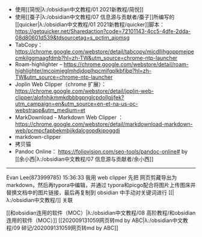 - 使用[[简悦|λ:/obsidian中文教程/01 2021新教程/简悦]]
- 使用[[蚕子|λ:/obsidian中文教程/07 信息源与贡献者/蚕子]]所编写的[[quicker|λ:/obsidian中文教程/01 2021新教程/quicker]]脚本：https://getquicker.net/Sharedaction?code=72101143-4cc5-4dfe-2dda-08d80601d539&tdsourcetag=s_pctim_aiomsg
- TabCopy： https://chrome.google.com/webstore/detail/tabcopy/micdllihgoppmejpecmkilggmaagfdmb?hl=zh-TW&utm_source=chrome-ntp-launcher
- Roam-highlighter – https://chrome.google.com/webstore/detail/roam-highlighter/mcoimieglmhdjdoplhpcmifgplkbfibp?hl=zh-TW&utm_source=chrome-ntp-launcher
- Joplin Web Clipper（chrome 扩展）：https://chrome.google.com/webstore/detail/joplin-web-clipper/alofnhikmmkdbbbgpnglcpdollgjjfek?utm_campaign=en&utm_source=en-et-na-us-oc-webstrapp&utm_medium=et
- MarkDownload - Markdown Web Clipper ：https://chrome.google.com/webstore/detail/markdownload-markdown-web/pcmpcfapbekmbjjkdalcgopdkipoggdi
- markdown-clipper
- 拷贝猫
- Pandoc Online： https://foliovision.com/seo-tools/pandoc-online# by [[余小西|λ:/obsidian中文教程/07 信息源与贡献者/余小西]]

---
Evan Lee(873999785)  15:36:33
我用 web clipper 先把 网页剪藏导出为markdown，然后再typora中编辑，并通过 typora和picgo配合将图片上传图床并替换文档中的图片链接，最后再复制到 obsidian 中手动对关键词进行 [[|λ:/obsidian中文教程/]] 关联


[[和obsidian连用的软件（MOC）|λ:/obsidian中文教程/08 高阶教程/和obsidian连用的软件（MOC）]]
[[202009131059网页转md by ABC|λ:/obsidian中文教程/09 碎记/202009131059网页转md by ABC]]